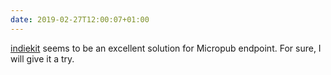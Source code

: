 ```yaml
---
date: 2019-02-27T12:00:07+01:00
---
```

[indiekit](https://web.archive.org/web/20200202041813/https://paulrobertlloyd.github.io/indiekit/) seems to be an excellent solution for Micropub endpoint. For sure, I will give it a try.
